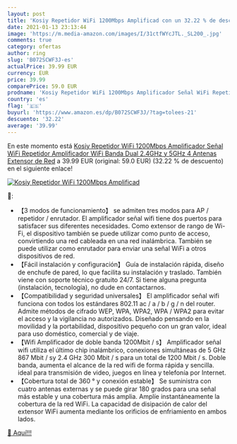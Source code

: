 ```yaml
---
layout: post
title: 'Kosiy Repetidor WiFi 1200Mbps Amplificad con un 32.22 % de descuento'
date: 2021-01-13 23:13:44
image: 'https://m.media-amazon.com/images/I/31ctfWYcJTL._SL200_.jpg'
comments: true
category: ofertas
author: ring
slug: 'B072SCWF3J-es'
actualPrice: 39.99 EUR
currency: EUR
price: 39.99
comparePrice: 59.0 EUR
prodname: 'Kosiy Repetidor WiFi 1200Mbps Amplificador Señal WiFi Repetidor Amplificador WiFi Banda Dual 2.4GHz y 5GHz  4 Antenas Extensor de Red'
country: 'es'
flag: '🇪🇸'
buyurl: 'https://www.amazon.es/dp/B072SCWF3J/?tag=tolees-21'
descuento: '32.22'
average: '39.99'
---
```


En este momento está [Kosiy Repetidor WiFi 1200Mbps Amplificador Señal WiFi Repetidor Amplificador WiFi Banda Dual 2.4GHz y 5GHz  4 Antenas Extensor de Red](https://www.amazon.es/dp/B072SCWF3J/?tag=tolees-21) a 39.99 EUR (original: 59.0 EUR) (32.22 %  de descuento) en el siguiente enlace!

[![Kosiy Repetidor WiFi 1200Mbps Amplificad](https://m.media-amazon.com/images/I/31ctfWYcJTL._SL200_.jpg)](https://www.amazon.es/dp/B072SCWF3J/?tag=tolees-21)

🔎:

- 【3 modos de funcionamiento】 se admiten tres modos para AP / repetidor / enrutador. El amplificador señal wifi tiene dos puertos para satisfacer sus diferentes necesidades. Como extensor de rango de Wi-Fi, el dispositivo también se puede utilizar como punto de acceso, convirtiendo una red cableada en una red inalámbrica. También se puede utilizar como enrutador para enviar una señal WiFi a otros dispositivos de red.
- 【Fácil instalación y configuración】 Guía de instalación rápida, diseño de enchufe de pared, lo que facilita su instalación y traslado. También viene con soporte técnico gratuito 24/7. Si tiene alguna pregunta (instalación, tecnología), no dude en contactarnos.
- 【Compatibilidad y seguridad universales】 El amplificador señal wifi funciona con todos los estándares 802.11 ac / a / b / g / n del router. Admite métodos de cifrado WEP, WPA, WPA2, WPA / WPA2 para evitar el acceso y la vigilancia no autorizados. Diseñado pensando en la movilidad y la portabilidad, dispositivo pequeño con un gran valor, ideal para uso doméstico, comercial y de viaje.
- 【Wifi Amplificador de doble banda 1200Mbit / s】 Amplificador señal wifi utiliza el último chip inalámbrico, conexiones simultáneas de 5 GHz 867 Mbit / sy 2.4 GHz 300 Mbit / s para un total de 1200 Mbit / s. Doble banda, aumenta el alcance de la red wifi de forma rápida y sencilla. ideal para transmisión de video, juegos en línea y telefonía por Internet.
- 【Cobertura total de 360 ​​° y conexión estable】 Se suministra con cuatro antenas externas y se puede girar 180 grados para una señal más estable y una cobertura más amplia. Amplíe instantáneamente la cobertura de la red WiFi. La capacidad de disipación de calor del extensor WiFi aumenta mediante los orificios de enfriamiento en ambos lados.

[🛒 Aquí!!!](https://www.amazon.es/dp/B072SCWF3J/?tag=tolees-21)

